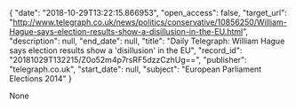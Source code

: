 {
  "date": "2018-10-29T13:22:15.866953", 
  "open_access": false, 
  "target_url": "http://www.telegraph.co.uk/news/politics/conservative/10856250/William-Hague-says-election-results-show-a-disillusion-in-the-EU.html", 
  "description": null, 
  "end_date": null, 
  "title": "Daily Telegraph: William Hague says election results show a 'disillusion' in the EU", 
  "record_id": "20181029T132215/Z0o52m4p7rsRF5dzzCzhUg==", 
  "publisher": "telegraph.co.uk", 
  "start_date": null, 
  "subject": "European Parliament Elections 2014"
}

None